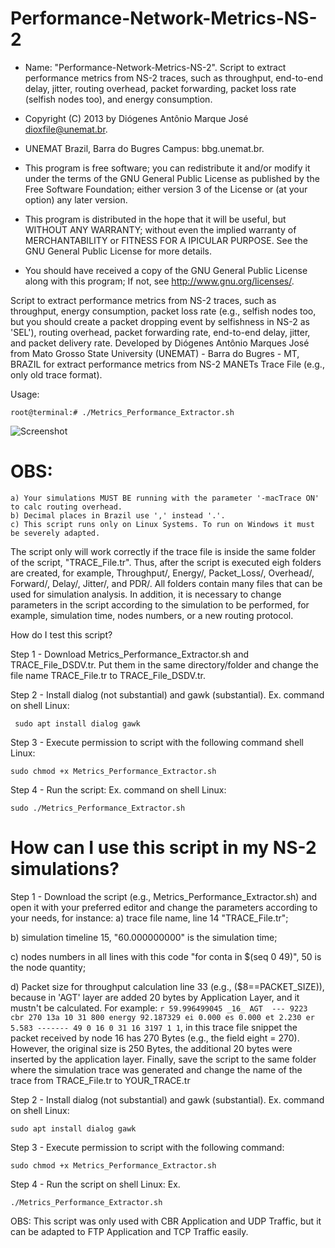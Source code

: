 # Performance-Network-Metrics-NS-2
 
  * Name: "Performance-Network-Metrics-NS-2". Script to extract performance metrics from NS-2 traces, such as throughput, end-to-end delay, jitter, routing overhead, packet forwarding, packet loss rate (selfish nodes too), and energy consumption.                                           
  
  *   Copyright (C) 2013 by Diógenes Antônio Marque José dioxfile@unemat.br.                                            
  *   UNEMAT Brazil, Barra do Bugres Campus: bbg.unemat.br.                 
  *   This program is free software; you can redistribute it and/or modify it under the terms of the GNU General Public License as published by the Free Software Foundation; either version 3 of the License or (at your option) any later version.                               
 
  *   This program is distributed in the hope that it will be useful,  but WITHOUT ANY WARRANTY; without even the implied warranty of MERCHANTABILITY or FITNESS FOR A IPICULAR PURPOSE.  See the GNU General Public License for more details.                          
  
  *   You should have received a copy of the GNU General Public License along with this program; If not, see <http://www.gnu.org/licenses/>.

  Script to extract performance metrics from NS-2 traces, such as throughput, energy consumption, packet loss rate (e.g., selfish nodes too, but you should create a packet dropping event by selfishness in NS-2 as 'SEL'), routing overhead, packet forwarding rate, end-to-end delay, jitter, and packet delivery rate.
  Developed by Diógenes Antônio Marques José from Mato Grosso State University (UNEMAT) - Barra do Bugres - MT, BRAZIL for extract performance metrics from NS-2 MANETs Trace File (e.g., only old trace format).

Usage: 

```root@terminal:# ./Metrics_Performance_Extractor.sh```

![Screenshot](MPEx.png)
  
 # OBS: 
    a) Your simulations MUST BE running with the parameter '-macTrace ON' to calc routing overhead.
    b) Decimal places in Brazil use ',' instead '.'. 
    c) This script runs only on Linux Systems. To run on Windows it must be severely adapted.
  
  The script only will work correctly if the trace file is inside the same folder of the script, "TRACE_File.tr". Thus, after the script is executed eigh folders are created, for example, Throughput/, Energy/, Packet_Loss/, Overhead/, Forward/, Delay/, Jitter/, and PDR/. All folders contain many files that can be used for simulation analysis. In addition, it is necessary to change parameters in the script according to the simulation to be performed, for example, simulation time, nodes numbers, or a new routing protocol.
  
 How do I test this script?
 
 Step 1 - Download Metrics_Performance_Extractor.sh and TRACE_File_DSDV.tr. Put them in the same directory/folder and change the file name TRACE_File.tr to TRACE_File_DSDV.tr.
 
 Step 2 - Install dialog (not substantial) and gawk (substantial). Ex. command on shell Linux:
 
 ``` sudo apt install dialog gawk```
 
 Step 3 - Execute permission to script with the following command shell Linux: 
 
  ```sudo chmod +x Metrics_Performance_Extractor.sh```
 
 Step 4 - Run the script: Ex. command on shell Linux:
 
 ```sudo ./Metrics_Performance_Extractor.sh```
 
 
# How can I use this script in my NS-2 simulations?

Step 1 - Download the script (e.g., Metrics_Performance_Extractor.sh) and open it with your preferred editor and change the parameters according to your needs, for instance: 
 a) trace file name, line 14 "TRACE_File.tr"; 

 b) simulation timeline 15, "60.000000000" is the simulation time; 

 c) nodes numbers in all lines with this code "for conta in $(seq 0 49)", 50 is the node quantity; 

 d) Packet size for throughput calculation line 33 (e.g., ($8==PACKET_SIZE)), because in 'AGT' layer are added 20 bytes    by    Application Layer, and it mustn't be calculated. For example: ```r 59.996499045 _16_ AGT  --- 9223 cbr 270 13a 10 31 800 energy 92.187329 ei 0.000 es 0.000 et 2.230 er 5.583 ------- 49 0 16 0 31 16 3197 1 1```, in this trace file snippet the packet received by node 16 has 270 Bytes (e.g., the field eight = 270). However, the original size is 250 Bytes, the additional 20 bytes were inserted by the application layer. Finally, save the script to the same folder where the simulation trace was generated and change the name of the trace from TRACE_File.tr to YOUR_TRACE.tr

Step 2 - Install dialog (not substantial) and gawk (substantial). Ex. command on shell Linux:

```sudo apt install dialog gawk```
 
Step 3 - Execute permission to script with the following command: 

```sudo chmod +x Metrics_Performance_Extractor.sh```
 
Step 4 - Run the script on shell Linux: Ex. 

```./Metrics_Performance_Extractor.sh```
 

OBS: This script was only used with CBR Application and UDP Traffic, but it can be adapted to FTP Application and TCP Traffic easily.
  
